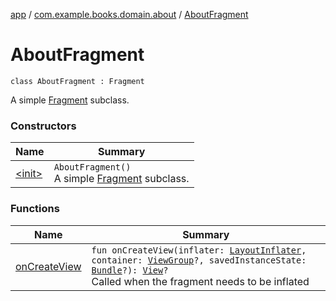 [app](../../index.md) / [com.example.books.domain.about](../index.md) / [AboutFragment](./index.md)

# AboutFragment

`class AboutFragment : Fragment`

A simple [Fragment](#) subclass.

### Constructors

| Name | Summary |
|---|---|
| [&lt;init&gt;](-init-.md) | `AboutFragment()`<br>A simple [Fragment](#) subclass. |

### Functions

| Name | Summary |
|---|---|
| [onCreateView](on-create-view.md) | `fun onCreateView(inflater: `[`LayoutInflater`](https://developer.android.com/reference/android/view/LayoutInflater.html)`, container: `[`ViewGroup`](https://developer.android.com/reference/android/view/ViewGroup.html)`?, savedInstanceState: `[`Bundle`](https://developer.android.com/reference/android/os/Bundle.html)`?): `[`View`](https://developer.android.com/reference/android/view/View.html)`?`<br>Called when the fragment needs to be inflated |
